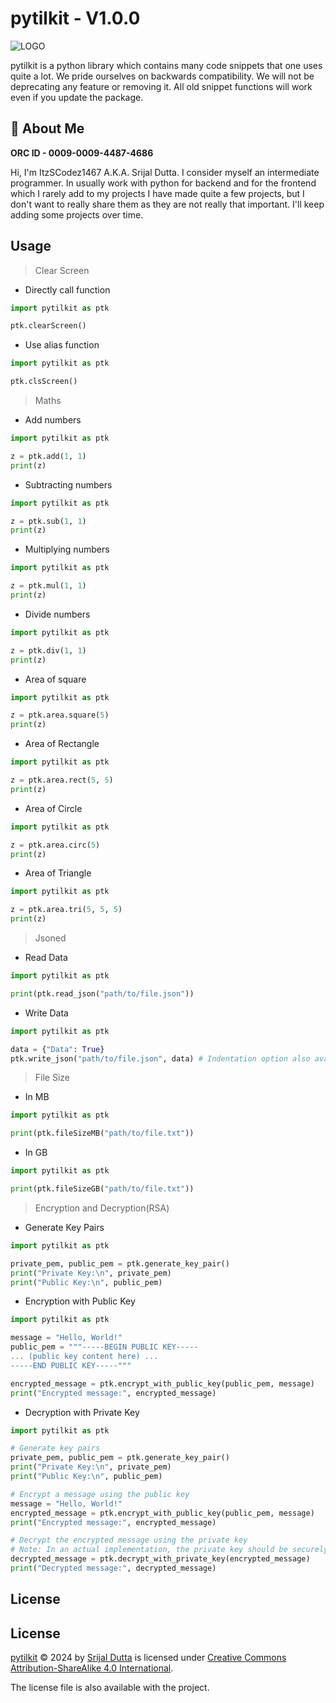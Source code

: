 # pytilkit - V1.0.0

![LOGO](https://i.ibb.co/QrsjSgP/logo.png)

pytilkit is a python library which contains many code snippets that one uses quite a lot. We pride ourselves on backwards compatibility.
We will not be deprecating any feature or removing it. All old snippet functions will work even if you update the package.
## 🚀 About Me

**ORC ID - 0009-0009-4487-4686**

Hi, I'm ItzSCodez1467 A.K.A. Srijal Dutta. I consider myself an intermediate programmer. In usually work with python for backend and for the frontend which I rarely add to my projects I have made quite a few projects, but I don't want to really share them as they are not really that important. I'll keep adding some projects over time.

## Usage

> Clear Screen

- Directly call function

```python
import pytilkit as ptk

ptk.clearScreen()
```

- Use alias function

```python
import pytilkit as ptk

ptk.clsScreen()
```

> Maths

- Add numbers

```python
import pytilkit as ptk

z = ptk.add(1, 1)
print(z)
```

- Subtracting numbers

```python
import pytilkit as ptk

z = ptk.sub(1, 1)
print(z)
```

- Multiplying numbers

```python
import pytilkit as ptk

z = ptk.mul(1, 1)
print(z)
```

- Divide numbers

```python
import pytilkit as ptk

z = ptk.div(1, 1)
print(z)
```

- Area of square

```python
import pytilkit as ptk

z = ptk.area.square(5)
print(z)
```

- Area of Rectangle

```python
import pytilkit as ptk

z = ptk.area.rect(5, 5)
print(z)
```

- Area of Circle

```python
import pytilkit as ptk

z = ptk.area.circ(5)
print(z)
```

-  Area of Triangle 

```python
import pytilkit as ptk

z = ptk.area.tri(5, 5, 5)
print(z)
```

>  Jsoned

-  Read Data

```python
import pytilkit as ptk

print(ptk.read_json("path/to/file.json"))
```

-  Write Data

```python
import pytilkit as ptk

data = {"Data": True}
ptk.write_json("path/to/file.json", data) # Indentation option also available. Indent is 4 by default.
```

> File Size

-  In MB

```python
import pytilkit as ptk

print(ptk.fileSizeMB("path/to/file.txt"))
```

-  In GB

```python
import pytilkit as ptk

print(ptk.fileSizeGB("path/to/file.txt"))
```

>  Encryption and Decryption(RSA)

-  Generate Key Pairs

```python
import pytilkit as ptk

private_pem, public_pem = ptk.generate_key_pair()
print("Private Key:\n", private_pem)
print("Public Key:\n", public_pem)
```

-  Encryption with Public Key

```python
import pytilkit as ptk

message = "Hello, World!"
public_pem = """-----BEGIN PUBLIC KEY-----
... (public key content here) ...
-----END PUBLIC KEY-----"""

encrypted_message = ptk.encrypt_with_public_key(public_pem, message)
print("Encrypted message:", encrypted_message)
```

-  Decryption with Private Key

```python
import pytilkit as ptk

# Generate key pairs
private_pem, public_pem = ptk.generate_key_pair()
print("Private Key:\n", private_pem)
print("Public Key:\n", public_pem)

# Encrypt a message using the public key
message = "Hello, World!"
encrypted_message = ptk.encrypt_with_public_key(public_pem, message)
print("Encrypted message:", encrypted_message)

# Decrypt the encrypted message using the private key
# Note: In an actual implementation, the private key should be securely input.
decrypted_message = ptk.decrypt_with_private_key(encrypted_message)
print("Decrypted message:", decrypted_message)
```
## License

## License

[pytilkit](https://github.com/ItzSCodez1467/pytilkit) © 2024 by [Srijal Dutta](https://github.com/ItzSCodez1467) is licensed under [Creative Commons Attribution-ShareAlike 4.0 International](https://creativecommons.org/licenses/by-sa/4.0/?ref=chooser-v1).

The license file is also available with the project.
